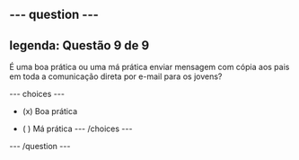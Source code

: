 --- question ---
---
legenda: Questão 9 de 9
---

É uma boa prática ou uma má prática enviar mensagem com cópia aos pais em toda a comunicação direta por e-mail para os jovens?

--- choices ---
- (x) Boa prática

- ( ) Má prática --- /choices ---

--- /question ---
